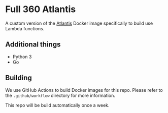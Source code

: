 # Full 360 Atlantis

A custom version of the [Atlantis][atlantis] Docker image specifically to build
use Lambda functions.

## Additional things

- Python 3
- Go

## Building

We use GitHub Actions to build Docker images for this repo. Please refer to the
`.github/workflow` directory for more information.

This repo will be build automatically once a week.

[atlantis]: https://hub.docker.com/r/runatlantis/atlantis
